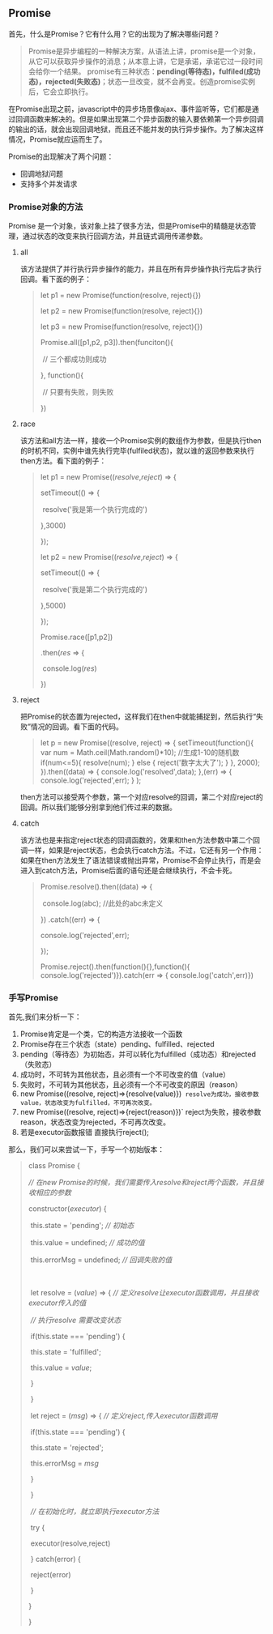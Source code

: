 ## Promise 

首先，什么是Promise？它有什么用？它的出现为了解决哪些问题？

> Promise是异步编程的一种解决方案，从语法上讲，promise是一个对象，从它可以获取异步操作的消息；从本意上讲，它是承诺，承诺它过一段时间会给你一个结果。 promise有三种状态：**pending(等待态)，fulfiled(成功态)，rejected(失败态)**；状态一旦改变，就不会再变。创造promise实例后，它会立即执行。

在Promise出现之前，javascript中的异步场景像ajax、事件监听等，它们都是通过回调函数来解决的。但是如果出现第二个异步函数的输入要依赖第一个异步回调的输出的话，就会出现回调地狱，而且还不能并发的执行异步操作。为了解决这样情况，Promise就应运而生了。

Promise的出现解决了两个问题： 

* 回调地狱问题
* 支持多个并发请求

### Promise对象的方法 

Promise 是一个对象，该对象上挂了很多方法，但是Promise中的精髓是状态管理，通过状态的改变来执行回调方法，并且链式调用传递参数。

1. all  

   该方法提供了并行执行异步操作的能力，并且在所有异步操作执行完后才执行回调。看下面的例子：

   > let p1 = new Promise(function(resolve, reject){}) 
   >
   > let p2 = new Promise(function(resolve, reject){}) 
   >
   > let p3 = new Promise(function(resolve, reject){}) 
   >
   > Promise.all([p1,p2, p3]).then(funciton(){  
   >
   > ​	// 三个都成功则成功   
   >
   > }, function(){  
   >
   > ​	// 只要有失败，则失败 
   >
   >  })

2. race

   该方法和all方法一样，接收一个Promise实例的数组作为参数，但是执行then的时机不同，实例中谁先执行完毕(fulfiled状态)，就以谁的返回参数来执行then方法。看下面的例子：

   >
   >
   >let p1 = new Promise((*resolve*,*reject*) => {
   >
   >  setTimeout(() => {
   >
   >​    resolve('我是第一个执行完成的')
   >
   >  },3000)
   >
   >});
   >
   >let p2 = new Promise((*resolve*,*reject*) => {
   >
   >  setTimeout(() => {
   >
   >​    resolve('我是第二个执行完成的')
   >
   >  },5000)
   >
   >});
   >
   >Promise.race([p1,p2])
   >
   >  .then(*res* => {
   >
   >​    console.log(*res*)
   >
   >})

3. reject  

   把Promise的状态置为rejected，这样我们在then中就能捕捉到，然后执行“失败”情况的回调。看下面的代码。

   >  let p = new Promise((resolve, reject) => {
   >       setTimeout(function(){
   >             var num = Math.ceil(Math.random()*10); //生成1-10的随机数
   >             if(num<=5){
   >                 resolve(num);
   >             } else {
   >                 reject('数字太大了');
   >             }
   >       }, 2000);
   >     }).then((data) => {
   >             console.log('resolved',data);
   >         },(err) => {
   >             console.log('rejected',err);
   >         }
   >     ); 

   then方法可以接受两个参数，第一个对应resolve的回调，第二个对应reject的回调。所以我们能够分别拿到他们传过来的数据。

4. catch

   该方法也是来指定reject状态的回调函数的，效果和then方法参数中第二个回调一样，如果是reject状态，也会执行catch方法。不过，它还有另一个作用：如果在then方法发生了语法错误或抛出异常，Promise不会停止执行，而是会进入到catch方法，Promise后面的语句还是会继续执行，不会卡死。 

   > Promise.resolve().then((data) => {    
   >
   > ​	console.log(abc); //此处的abc未定义
   >
   >  }) .catch((err) => {   
   >
   >  	console.log('rejected',err); 
   >
   > });
   >
   > Promise.reject().then(function(){},function(){ console.log('rejected')}).catch(err => { console.log('catch',err)})

### 手写Promise

首先,我们来分析一下：

1. Promise肯定是一个类，它的构造方法接收一个函数
2. Promise存在三个状态（state）pending、fulfilled、rejected
3. pending（等待态）为初始态，并可以转化为fulfilled（成功态）和rejected（失败态）
4. 成功时，不可转为其他状态，且必须有一个不可改变的值（value）
5. 失败时，不可转为其他状态，且必须有一个不可改变的原因（reason）
6. new Promise((resolve, reject)=>{resolve(value)})` resolve为成功，接收参数value，状态改变为fulfilled，不可再次改变。` 
7. new Promise((resolve, reject)=>{reject(reason)})` reject为失败，接收参数reason，状态改变为rejected，不可再次改变。
8. 若是executor函数报错 直接执行reject();

那么，我们可以来尝试一下，手写一个初始版本：

> class Promise {
>
>   *// 在new Promise的时候，我们需要传入resolve和reject两个函数，并且接收相应的参数*
>
>   constructor(*executor*) {
>
> ​    this.state = 'pending'; *// 初始态*
>
> ​    this.value = undefined; *// 成功的值*
>
> ​    this.errorMsg = undefined; *// 回调失败的值*
>
> ​    
>
> ​    let resolve = (*value*) => { *// 定义resolve让executor函数调用，并且接收executor传入的值*
>
> ​      *// 执行resolve 需要改变状态*
>
> ​      if(this.state === 'pending') {
>
> ​        this.state = 'fulfilled';
>
> ​        this.value = *value*;
>
> ​      }
>
> ​    }
>
> ​    let reject = (*msg*) => { *// 定义reject,传入executor函数调用*
>
> ​      if(this.state === 'pending') {
>
> ​        this.state = 'rejected';
>
> ​        this.errorMsg = *msg*
>
> ​      }
>
> ​    }
>
> ​    *// 在初始化时，就立即执行executor方法*
>
> ​    try {
>
> ​      executor(resolve,reject)
>
> ​    } catch(error) {
>
> ​      reject(error)
>
> ​    }
>
>   }
>
> }